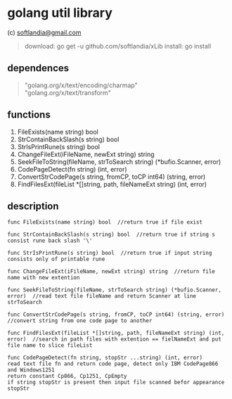 # golang util library #

(c) softlandia@gmail.com

>download: go get -u github.com/softlandia/xLib
>install: go install

## dependences ##

>"golang.org/x/text/encoding/charmap"  
>"golang.org/x/text/transform"

## functions ##

1. FileExists(name string) bool
2. StrContainBackSlash(s string) bool
3. StrIsPrintRune(s string) bool
4. ChangeFileExt(iFileName, newExt string) string
5. SeekFileToString(fileName, strToSearch string) (*bufio.Scanner, error)
6. CodePageDetect(fn string) (int, error)
7. ConvertStrCodePage(s string, fromCP, toCP int64) (string, error)
8. FindFilesExt(fileList *[]string, path, fileNameExt string) (int, error)

## description ##

    func FileExists(name string) bool  //return true if file exist

    func StrContainBackSlash(s string) bool  //return true if string s consist rune back slash '\'

    func StrIsPrintRune(s string) bool  //return true if input string consists only of printable rune

    func ChangeFileExt(iFileName, newExt string) string  //return file name with new extention

    func SeekFileToString(fileName, strToSearch string) (*bufio.Scanner, error)  //read text file fileName and return Scanner at line strToSearch

    func ConvertStrCodePage(s string, fromCP, toCP int64) (string, error)  //convert string from one code page to another

    func FindFilesExt(fileList *[]string, path, fileNameExt string) (int, error)  //search in path files with extention == fielNameExt and put file name to slice fileList

    func CodePageDetect(fn string, stopStr ...string) (int, error)  
    read text file fn and return code page, detect only IBM CodePage866 and Windows1251  
    return constant Cp866, Cp1251, CpEmpty
    if string stopStr is present then input file scanned befor appearance stopStr

